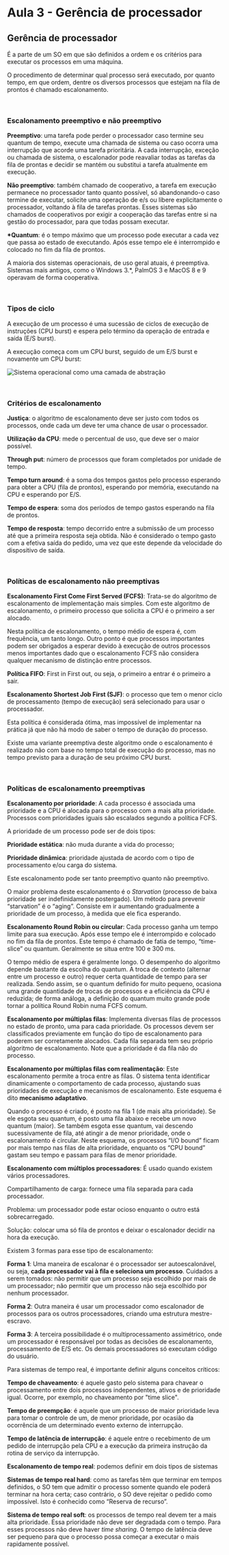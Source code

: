 # Aula 3 - Gerência de processador

## Gerência de processador

É a parte de um SO em que são definidos a ordem e os critérios para executar os processos em uma máquina.

O procedimento de determinar qual processo será executado, por quanto tempo, em que ordem, dentre os diversos processos que estejam na fila de prontos é chamado escalonamento.

</br>

### Escalonamento preemptivo e não preemptivo

**Preemptivo**: uma tarefa pode perder o processador caso termine seu quantum de tempo, execute uma chamada de sistema ou caso ocorra uma interrupção que acorde uma tarefa prioritária. A cada interrupção, exceção ou chamada de sistema, o escalonador pode reavaliar todas as tarefas da fila de prontas e decidir se mantém ou substitui a tarefa atualmente em execução.

**Não preemptivo**: também chamado de cooperativo, a tarefa em execução permanece no processador tanto quanto possível, só abandonando-o caso termine de executar, solicite uma operação de e/s ou libere explicitamente o processador, voltando à fila de tarefas prontas. Esses sistemas são chamados de cooperativos por exigir a cooperação das tarefas entre si na gestão do processador, para que todas possam executar.

**\*Quantum**: é o tempo máximo que um processo pode executar a cada vez que passa ao estado de executando. Após esse tempo ele é interrompido e colocado no fim da fila de prontos.

A maioria dos sistemas operacionais, de uso geral atuais, é preemptiva. Sistemas mais antigos, como o Windows 3.\*, PalmOS 3 e MacOS 8 e 9 operavam de forma cooperativa.

</br>

### Tipos de ciclo

A execução de um processo é uma sucessão de ciclos de execução de instruções (CPU burst) e espera pelo término da operação de entrada e saída (E/S burst).

A execução começa com um CPU burst, seguido de um E/S burst e novamente um CPU burst:

![Sistema operacional como uma camada de abstração](/media/sistemas_operacionais/tipos-de-ciclo.jpeg)

</br>

### Critérios de escalonamento

**Justiça**: o algoritmo de escalonamento deve ser justo com todos os processos, onde cada um deve ter uma chance de usar o processador.

**Utilização da CPU**: mede o percentual de uso, que deve ser o maior possível.

**Through put**: número de processos que foram completados por unidade de tempo.

**Tempo turn around**: é a soma dos tempos gastos pelo processo esperando para obter a CPU (fila de prontos), esperando por memória, executando na CPU e esperando por E/S.

**Tempo de espera**: soma dos períodos de tempo gastos esperando na fila de prontos.

**Tempo de resposta**: tempo decorrido entre a submissão de um processo até que a primeira resposta seja obtida. Não é considerado o tempo gasto com a efetiva saída do pedido, uma vez que este depende da velocidade do dispositivo de saída.

</br>

### Políticas de escalonamento não preemptivas

**Escalonamento First Come First Served (FCFS)**: Trata-se do algoritmo de escalonamento de implementação mais simples. Com este algoritmo de escalonamento, o primeiro processo que solicita a CPU é o primeiro a ser alocado.

Nesta política de escalonamento, o tempo médio de espera é, com frequência, um tanto longo. Outro ponto é que processos importantes podem ser obrigados a esperar devido à execução de outros processos menos importantes dado que o escalonamento FCFS não considera qualquer mecanismo de distinção entre processos.

**Política FIFO**: First in First out, ou seja, o primeiro a entrar é o primeiro a sair.

**Escalonamento Shortest Job First (SJF)**: o processo que tem o menor ciclo de processamento (tempo de execução) será selecionado para usar o processador.

Esta política é considerada ótima, mas impossível de implementar na prática já que não há modo de saber o tempo de duração do processo.

Existe uma variante preemptiva deste algoritmo onde o escalonamento é realizado não com base no tempo total de execução do processo, mas no tempo previsto para a duração de seu próximo CPU burst.

</br>

### Políticas de escalonamento preemptivas

**Escalonamento por prioridade**: A cada processo é associada uma prioridade e a CPU é alocada para o processo com a mais alta prioridade. Processos com prioridades iguais são escalados segundo a política FCFS.

A prioridade de um processo pode ser de dois tipos:

**Prioridade estática**: não muda durante a vida do processo;

**Prioridade dinâmica**: prioridade ajustada de acordo com o tipo de processamento e/ou carga do sistema.

Este escalonamento pode ser tanto preemptivo quanto não preemptivo.

O maior problema deste escalonamento é o _Starvation_ (processo de baixa prioridade ser indefinidamente postergado). Um método para prevenir “starvation” é o “aging”. Consiste em ir aumentando gradualmente a prioridade de um processo, à medida que ele fica esperando.

**Escalonamento Round Robin ou circular**: Cada processo ganha um tempo limite para sua execução. Após esse tempo ele é interrompido e colocado no fim da fila de prontos. Este tempo é chamado de fatia de tempo, “time-slice” ou quantum. Geralmente se situa entre 100 e 300 ms.

O tempo médio de espera é geralmente longo. O desempenho do algoritmo depende bastante da escolha do quantum. A troca de contexto (alternar entre um processo e outro) requer certa quantidade de tempo para ser realizada. Sendo assim, se o quantum definido for muito pequeno, ocasiona uma grande quantidade de trocas de processos e a eficiência da CPU é reduzida; de forma análoga, a definição do quantum muito grande pode tornar a política Round Robin numa FCFS comum.

**Escalonamento por múltiplas filas**: Implementa diversas filas de processos no estado de pronto, uma para cada prioridade. Os processos devem ser classificados previamente em função do tipo de escalonamento para poderem ser corretamente alocados. Cada fila separada tem seu próprio algoritmo de escalonamento. Note que a prioridade é da fila não do processo.

**Escalonamento por múltiplas filas com realimentação**: Este escalonamento permite a troca entre as filas. O sistema tenta identificar dinamicamente o comportamento de cada processo, ajustando suas prioridades de execução e mecanismos de escalonamento. Este esquema é dito **mecanismo adaptativo**.

Quando o processo é criado, é posto na fila 1 (de mais alta prioridade). Se ele esgota seu quantum, é posto uma fila abaixo e recebe um novo quantum (maior). Se também esgota esse quantum, vai descendo sucessivamente de fila, até atingir a de menor prioridade, onde o escalonamento é circular. Neste esquema, os processos “I/O bound” ficam por mais tempo nas filas de alta prioridade, enquanto os “CPU bound” gastam seu tempo e passam para filas de menor prioridade.

**Escalonamento com múltiplos processadores**: É usado quando existem vários processadores.

Compartilhamento de carga: fornece uma fila separada para cada processador.

Problema: um processador pode estar ocioso enquanto o outro está sobrecarregado.

Solução: colocar uma só fila de prontos e deixar o escalonador decidir na hora da execução.

Existem 3 formas para esse tipo de escalonamento:

**Forma 1**: Uma maneira de escalonar é o processador ser autoescalonável, ou seja, **cada processador vai à fila e seleciona um processo**. Cuidados a serem tomados: não permitir que um processo seja escolhido por mais de um processador; não permitir que um processo não seja escolhido por nenhum processador.

**Forma 2**: Outra maneira é usar um processador como escalonador de processos para os outros processadores, criando uma estrutura mestre-escravo.

**Forma 3**: A terceira possibilidade é o multiprocessamento assimétrico, onde um processador é responsável por todas as decisões de escalonamento, processamento de E/S etc. Os demais processadores só executam código do usuário.

Para sistemas de tempo real, é importante definir alguns conceitos críticos:

**Tempo de chaveamento**: é aquele gasto pelo sistema para chavear o processamento entre dois processos independentes, ativos e de prioridade igual. Ocorre, por exemplo, no chaveamento por "time slice".

**Tempo de preempção**: é aquele que um processo de maior prioridade leva para tomar o controle de um, de menor prioridade, por ocasião da ocorrência de um determinado evento externo de interrupção.

**Tempo de latência de interrupção**: é aquele entre o recebimento de um pedido de interrupção pela CPU e a execução da primeira instrução da rotina de serviço da interrupção.

**Escalonamento de tempo real**: podemos definir em dois tipos de sistemas

**Sistemas de tempo real hard**: como as tarefas têm que terminar em tempos definidos, o SO tem que admitir o processo somente quando ele poderá terminar na hora certa; caso contrário, o SO deve rejeitar o pedido como impossível. Isto é conhecido como “Reserva de recurso”.

**Sistema de tempo real soft**: os processos de tempo real devem ter a mais alta prioridade. Essa prioridade não deve ser degradada com o tempo. Para esses processos não deve haver _time sharing_. O tempo de latência deve ser pequeno para que o processo possa começar a executar o mais rapidamente possível.
